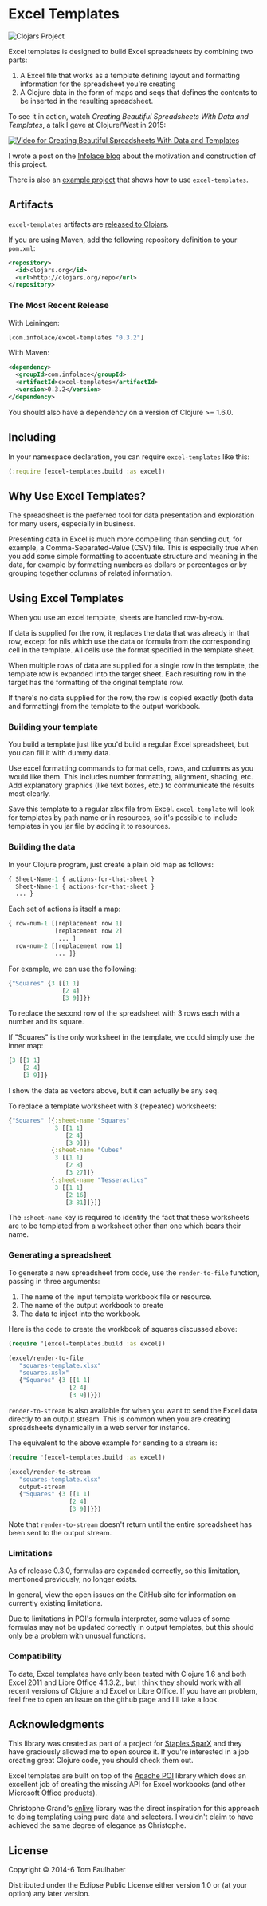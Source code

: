 # Excel Templates

![Clojars Project](http://clojars.org/com.infolace/excel-templates/latest-version.svg)

Excel templates is designed to build Excel spreadsheets by combining two parts:

1. A Excel file that works as a template defining layout and formatting information for the spreadsheet you're creating
2. A Clojure data in the form of maps and seqs that defines the contents to be inserted in the resulting spreadsheet.

To see it in action, watch _Creating Beautiful Spreadsheets With Data and Templates_, a talk I gave at Clojure/West in 2015:

[![Video for Creating Beautiful Spreadsheets With Data and Templates](http://img.youtube.com/vi/qnJs79W0BDo/0.jpg)](http://www.youtube.com/watch?v=qnJs79W0BDo)

I wrote a post on the [Infolace blog](http://www.infolace.com/blog/2015/02/10/generating-beautiful-excel-reports-with-templates/) about the motivation and construction of this project.

There is also an [example project](https://github.com/tomfaulhaber/excel-templates-example) that shows how to use `excel-templates`.

## Artifacts

`excel-templates` artifacts are [released to Clojars](https://clojars.org/com.infolace/excel-templates).

If you are using Maven, add the following repository definition to your `pom.xml`:

``` xml
<repository>
  <id>clojars.org</id>
  <url>http://clojars.org/repo</url>
</repository>
```

### The Most Recent Release

With Leiningen:

``` clj
[com.infolace/excel-templates "0.3.2"]
```

With Maven:

``` xml
<dependency>
  <groupId>com.infolace</groupId>
  <artifactId>excel-templates</artifactId>
  <version>0.3.2</version>
</dependency>
```

You should also have a dependency on a version of Clojure >= 1.6.0.

## Including

In your namespace declaration, you can require `excel-templates` like this:

``` clj
(:require [excel-templates.build :as excel])
```

## Why Use Excel Templates?

The spreadsheet is the preferred tool for data presentation and exploration for many users, especially in business.

Presenting data in Excel is much more compelling than sending out, for example, a Comma-Separated-Value (CSV) file. This is especially true when you add some simple formatting to accentuate structure and meaning in the data, for example by formatting numbers as dollars or percentages or by grouping together columns of related information.

## Using Excel Templates

When you use an excel template, sheets are handled row-by-row.

If data is supplied for the row, it replaces the data that was already in that row, except for nils which use the data or formula from the corresponding cell in the template. All cells use the format specified in the template sheet.

When multiple rows of data are supplied for a single row in the template, the template row is expanded into the target sheet. Each resulting row in the target has the formatting of the original template row.

If there's no data supplied for the row, the row is copied exactly (both data and formatting) from the template to the output workbook.

### Building your template

You build a template just like you'd build a regular Excel spreadsheet, but you can fill it with dummy data.

Use excel formatting commands to format cells, rows, and columns as you would like them. This includes number formatting, alignment, shading, etc. Add explanatory graphics (like text boxes, etc.) to communicate the results most clearly.

Save this template to a regular xlsx file from Excel. `excel-template` will look for templates by path name or in resources, so it's possible to include templates in you jar file by adding it to resources.

### Building the data

In your Clojure program, just create a plain old map as follows:

```clojure
{ Sheet-Name-1 { actions-for-that-sheet }
  Sheet-Name-1 { actions-for-that-sheet }
  ... }
```

Each set of actions is itself a map:

```clojure
{ row-num-1 [[replacement row 1]
             [replacement row 2]
              ... ]
  row-num-2 [[replacement row 1]
             ... ]}
```

For example, we can use the following:

```clojure
{"Squares" {3 [[1 1]
               [2 4]
               [3 9]]}}
```

To replace the second row of the spreadsheet with 3 rows each with a number and its square.

If "Squares" is the only worksheet in the template, we could simply
use the inner map:

```clojure
{3 [[1 1]
    [2 4]
    [3 9]]}
```

I show the data as vectors above, but it can actually be any seq.

To replace a template worksheet with 3 (repeated) worksheets:

```clojure
{"Squares" [{:sheet-name "Squares"
             3 [[1 1]
                [2 4]
                [3 9]]}
            {:sheet-name "Cubes"
             3 [[1 1]
                [2 8]
                [3 27]]}
            {:sheet-name "Tesseractics"
             3 [[1 1]
                [2 16]
                [3 81]]}]}
```

The `:sheet-name` key is required to identify the fact that these worksheets are to be templated from a
worksheet other than one which bears their name.

### Generating a spreadsheet

To generate a new spreadsheet from code, use the `render-to-file` function, passing in three arguments:

1. The name of the input template workbook file or resource.
2. The name of the output workbook to create
3. The data to inject into the workbook.

Here is the code to create the workbook of squares discussed above:

```clojure
(require '[excel-templates.build :as excel])

(excel/render-to-file
   "squares-template.xlsx"
   "squares.xslx"
   {"Squares" {3 [[1 1]
                 [2 4]
                 [3 9]]}})
```

`render-to-stream` is also available for when you want to send the Excel data directly to an output stream. This is common when you are creating spreadsheets dynamically in a web server for instance.

The equivalent to the above example for sending to a stream is:

```clojure
(require '[excel-templates.build :as excel])

(excel/render-to-stream
   "squares-template.xlsx"
   output-stream
   {"Squares" {3 [[1 1]
                 [2 4]
                 [3 9]]}})
```

Note that `render-to-stream` doesn't return until the entire spreadsheet has been sent to the output stream.

### Limitations

As of release 0.3.0, formulas are expanded correctly, so this limitation, mentioned previously, no longer exists.

In general, view the open issues on the GitHub site for information on currently existing limitations.

Due to limitations in POI's formula interpreter, some values of some formulas may not be updated correctly in output templates, but this should only be a problem with unusual functions.

### Compatibility

To date, Excel templates have only been tested with Clojure 1.6 and both Excel 2011 and Libre Office 4.1.3.2., but I think they should work with all recent versions of Clojure and Excel or Libre Office. If you have an problem, feel free to open an issue on the github page and I'll take a look.

## Acknowledgments

This library was created as part of a project for [Staples SparX][sparx] and they have graciously allowed me to open source it. If you're interested in a job creating great Clojure code, you should check them out.

Excel templates are built on top of the [Apache POI][poi] library which does an excellent job of creating the missing API for Excel workbooks (and other Microsoft Office products).

Christophe Grand's [enlive][enlive] library was the direct inspiration for this approach to doing templating using pure data and selectors. I wouldn't claim to have achieved the same degree of elegance as Christophe.

[sparx]: http://www.staples-sparx.com
[poi]: http://poi.apache.org
[enlive]: https://github.com/cgrand/enlive

## License

Copyright © 2014-6 Tom Faulhaber

Distributed under the Eclipse Public License either version 1.0 or (at
your option) any later version.
